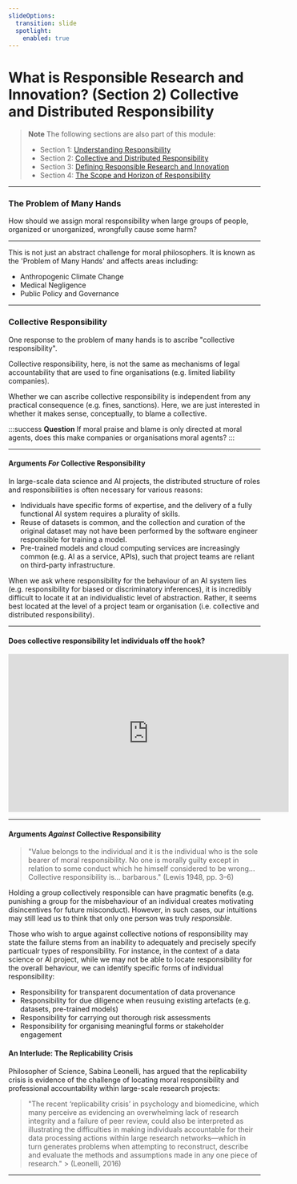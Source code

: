```yaml
---
slideOptions:
  transition: slide
  spotlight:
    enabled: true
---
```


# What is Responsible Research and Innovation? (Section 2) Collective and Distributed Responsibility

> **Note**
> The following sections are also part of this module:
>
> - Section 1: [Understanding Responsibility](rri-100-1.md)
> - Section 2: [Collective and Distributed Responsibility](rri-100-2.md)
> - Section 3: [Defining Responsible Research and Innovation](rri-100-3.md)
> - Section 4: [The Scope and Horizon of Responsibility](rri-100-4.md)

---

### The Problem of Many Hands

<!-- Reflective Question -->

How should we assign moral responsibility when large groups of people, organized or unorganized, wrongfully cause some harm?

----

This is not just an abstract challenge for moral philosophers. It is known as the 'Problem of Many Hands' and affects areas including:

- Anthropogenic Climate Change
- Medical Negligence
- Public Policy and Governance

---

### Collective Responsibility

One response to the problem of many hands is to ascribe "collective responsibility".

<!-- Admonition -->

Collective responsibility, here, is not the same as mechanisms of legal accountability that are used to fine organisations (e.g. limited liability companies).

Whether we can ascribe collective responsibility is independent from any practical consequence (e.g. fines, sanctions). Here, we are just interested in whether it makes sense, conceptually, to blame a collective.

:::success
**Question**
If moral praise and blame is only directed at moral agents, does this make companies or organisations moral agents?
:::

----

#### Arguments *For* Collective Responsibility

In large-scale data science and AI projects, the distributed structure of roles and responsibilities is often necessary for various reasons:

- Individuals have specific forms of expertise, and the delivery of a fully functional AI system requires a plurality of skills. 
- Reuse of datasets is common, and the collection and curation of the original dataset may not have been performed by the software engineer responsible for training a model. 
- Pre-trained models and cloud computing services are increasingly common (e.g. AI as a service, APIs), such that project teams are reliant on third-party infrastructure.

When we ask where responsibility for the behaviour of an AI system lies (e.g. responsibility for biased or discriminatory inferences), it is incredibly difficult to locate it at an individualistic level of abstraction. Rather, it seems best located at the level of a project team or organisation (i.e. collective and distributed responsibility).

----

#### Does collective responsibility let individuals off the hook?

<iframe width="560" height="315" src="https://www.youtube.com/embed/OSsPfbup0ac?start=35" title="YouTube video player" frameborder="0" allow="accelerometer; autoplay; clipboard-write; encrypted-media; gyroscope; picture-in-picture" allowfullscreen></iframe>

----

#### Arguments *Against* Collective Responsibility

> "Value belongs to the individual and it is the individual who is the sole bearer of moral responsibility. No one is morally guilty except in relation to some conduct which he himself considered to be wrong... Collective responsibility is... barbarous." (Lewis 1948, pp. 3–6)

Holding a group collectively responsible can have pragmatic benefits (e.g. punishing a group for the misbehaviour of an individual creates motivating disincentives for future misconduct). However, in such cases, our intuitions may still lead us to think that only one person was truly *responsible*.

Those who wish to argue against collective notions of responsibility may state the failure stems from an inability to adequately and precisely specify particualr types of responsibility. For instance, in the context of a data science or AI project, while we may not be able to locate responsibility for the overall behaviour, we can identify specific forms of individual responsibility:

- Responsibility for transparent documentation of data provenance
- Responsibility for due diligence when reusuing existing artefacts (e.g. datasets, pre-trained models)
- Responsibility for carrying out thorough risk assessments
- Responsibility for organising meaningful forms or stakeholder engagement

#### An Interlude: The Replicability Crisis

Philosopher of Science, Sabina Leonelli, has argued that the replicability crisis is evidence of the challenge of locating moral responsibility and professional accountability within large-scale research projects:

> "The recent ‘replicability crisis’ in psychology and biomedicine, which many perceive as evidencing an overwhelming lack of research integrity and a failure of peer review, could also be interpreted as illustrating the difficulties in making individuals accountable for their data processing actions within large research networks—which in turn generates problems when attempting to reconstruct, describe and evaluate the methods and assumptions made in any one piece of research." > (Leonelli, 2016)

---
